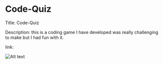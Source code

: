 # Code-Quiz
Title: Code-Quiz

Description: this is a coding game I have developed was really challenging to make but I had fun with it.

link: 

![Alt text](assets/screenshot.gif)